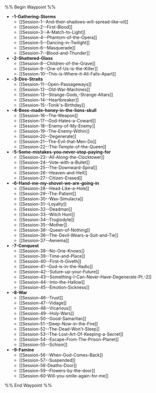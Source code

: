 %% Begin Waypoint %%
- **-1-Gathering-Storms**
	- [[Session-1--And-their-shadows-will-spread-like-oil]]
	- [[Session-2--First-Blood]]
	- [[Session-3--A-Match-to-Light]]
	- [[Session-4--Phantom-of-the-Opera]]
	- [[Session-5--Dancing-in-Twilight]]
	- [[Session-6--Masquerade]]
	- [[Session-7--Blood-and-Thunder]]
- **-2-Shattered-Glass**
	- [[Session-8--Children-of-the-Grave]]
	- [[Session-9--One-of-Us-is-the-Killer]]
	- [[Session-10--This-is-Where-it-All-Falls-Apart]]
- **-3-Dire-Straits**
	- [[Session-11--Open-Passageways]]
	- [[Session-12--Old-War-Machines]]
	- [[Session-13--Strange-Gods,-Strange-Altars]]
	- [[Session-14--Heartbreaker]]
	- [[Session-15--Tonik's-Birthday]]
- **-4-Bees-made-honey-in-the-lions-skull**
	- [[Session-16--The-Weapon]]
	- [[Session-17--God-Hates-a-Coward]]
	- [[Session-18--Enemy-of-My-Enemy]]
	- [[Session-19--The-Enemy-Within]]
	- [[Session-20--Degenerate]]
	- [[Session-21--The-Evil-that-Men-Do]]
	- [[Session-22--The-Temple-of-the-Queen]]
- **-5-Some-mistakes-you-never-stop-paying-for**
	- [[Session-23--All-Along-the-Clocktower]]
	- [[Session-24--Vote-with-a-Bullet]]
	- [[Session-25--The-Downward-Spiral]]
	- [[Session-26--Heaven-and-Hell]]
	- [[Session-27--Citizen-Erased]]
- **-6-Hand-me-my-shovel-we-are-going-in**
	- [[Session-28--Head-Like-a-Hole]]
	- [[Session-29--The-Patient]]
	- [[Session-30--Wax-Simulacra]]
	- [[Session-31--Loyalty]]
	- [[Session-32--Deadman]]
	- [[Session-33--Witch Hunt]]
	- [[Session-34--Troglodyte]]
	- [[Session-35--Mother]]
	- [[Session-36--Queen-of-Nothing]]
	- [[Session-36--The-Devil-Wears-a-Suit-and-Tie]]
	- [[Session-37--Aenema]]
- **-7-Conquest**
	- [[Session-38--No-One-Knows]]
	- [[Session-39--Time-and-Place]]
	- [[Session-40--First-It-Giveth]]
	- [[Session-41--God-is-in-the-Radio]]
	- [[Session-42--Suture-up-your-Future]]
	- [[Session-43--Something-I-Can-Never-Have-Degenerate-Pt.-2]]
	- [[Session-44--Into-the-Hallow]]
	- [[Session-45--Emotion-Sickness]]
- **-8-War**
	- [[Session-46--Trust]]
	- [[Session-47--Vidage]]
	- [[Session-48--Vicarious]]
	- [[Session-49--Holy-Wars]]
	- [[Session-50--Good-Samaritan]]
	- [[Session-51--Sleep-Now-in-the-Fire]]
	- [[Session-52--The-Dead-Won't-Sleep]]
	- [[Session-53--The-Lost-Art-Of-Keeping-a-Secret]]
	- [[Session-54--Escape-From-The-Prison-Planet]]
	- [[Session-55--Schism]]
- **-9-Famine**
	- [[Session-56--When-God-Comes-Back]]
	- [[Session-57--Suspended]]
	- [[Session-58-Deaths-Door]]
	- [[Session-59--Flowers-by-the-door]]
	- [[Session-60-Will-you-smile-again-for-me]]

%% End Waypoint %%